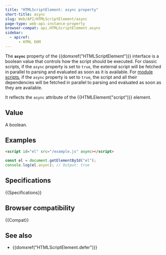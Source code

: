 ```yaml
---
title: "HTMLScriptElement: async property"
short-title: async
slug: Web/API/HTMLScriptElement/async
page-type: web-api-instance-property
browser-compat: api.HTMLScriptElement.async
sidebar:
  - apiref:
      - HTML DOM
---
```


The **`async`** property of the {{domxref("HTMLScriptElement")}} interface is a boolean value that controls how the script should be executed. For classic scripts, if the `async` property is set to `true`, the external script will be fetched in parallel to parsing and evaluated as soon as it is available. For [module scripts](/en-US/docs/Web/JavaScript/Guide/Modules), if the `async` property is set to `true`, the script and all their dependencies will be fetched in parallel to parsing and evaluated as soon as they are available.

It reflects the `async` attribute of the {{HTMLElement("script")}} element.

## Value

A boolean.

## Examples

```html
<script id="el" src="/example.js" async></script>
```

```js
const el = document.getElementById("el");
console.log(el.async); // Output: true
```

## Specifications

{{Specifications}}

## Browser compatibility

{{Compat}}

## See also

- {{domxref("HTMLScriptElement.defer")}}
